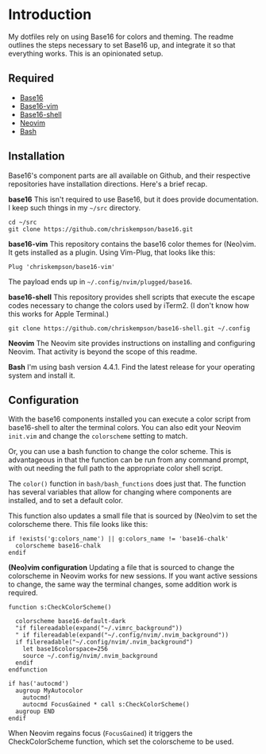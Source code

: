 # Introduction

My dotfiles rely on using Base16 for colors and theming. The readme outlines the steps necessary to
set Base16 up, and integrate it so that everything works. This is an opinionated setup.

## Required

* [Base16](https://github.com/chriskempson/base16)
* [Base16-vim](https://github.com/chriskempson/base16-vim)
* [Base16-shell](https://github.com/chriskempson/base16-shell)
* [Neovim](https://neovim.io)
* [Bash](https://www.gnu.org/software/bash/)

## Installation

Base16's component parts are all available on Github, and their respective repositories have
installation directions. Here's a brief recap.

**base16**
This isn't required to use Base16, but it does provide documentation. I keep such things in my
`~/src` directory.

    cd ~/src
    git clone https://github.com/chriskempson/base16.git

**base16-vim**
This repository contains the base16 color themes for (Neo)vim. It gets installed as a plugin. Using
Vim-Plug, that looks like this:

    Plug 'chriskempson/base16-vim'

The payload ends up in `~/.config/nvim/plugged/base16`.

**base16-shell**
This repository provides shell scripts that execute the escape codes necessary to change the colors
used by iTerm2. (I don't know how this works for Apple Terminal.)

    git clone https://github.com/chriskempson/base16-shell.git ~/.config

**Neovim**
The Neovim site provides instructions on installing and configuring Neovim. That activity is beyond
the scope of this readme.

**Bash**
I'm using bash version 4.4.1. Find the latest release for your operating system and install it.

## Configuration
With the base16 components installed you can execute a color script from base16-shell to alter the
terminal colors. You can also edit your Neovim `init.vim` and change the `colorscheme` setting to
match.

Or, you can use a bash function to change the color scheme. This is advantageous in that the
function can be run from any command prompt, with out needing the full path to the appropriate color
shell script.

The `color()` function in `bash/bash_functions` does just that. The function has several variables
that allow for changing where components are installed, and to set a default color.

This function also updates a small file that is sourced by (Neo)vim to set the colorscheme there.
This file looks like this:

    if !exists('g:colors_name') || g:colors_name != 'base16-chalk'
      colorscheme base16-chalk
    endif

**(Neo)vim configuration**
Updating a file that is sourced to change the colorscheme in Neovim works for new sessions. If you
want active sessions to change, the same way the terminal changes, some addition work is required.

    function s:CheckColorScheme()

      colorscheme base16-default-dark
      "if filereadable(expand("~/.vimrc_background"))
      " if filereadable(expand("~/.config/nvim/.nvim_background"))
      if filereadable("~/.config/nvim/.nvim_background")
        let base16colorspace=256
        source ~/.config/nvim/.nvim_background
      endif
    endfunction

    if has('autocmd')
      augroup MyAutocolor
        autocmd!
        autocmd FocusGained * call s:CheckColorScheme()
      augroup END
    endif

When Neovim regains focus (`FocusGained`) it triggers the CheckColorScheme function, which set the
colorscheme to be used.



